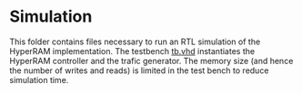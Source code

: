 # Simulation

This folder contains files necessary to run an RTL simulation of the HyperRAM
implementation. The testbench [tb.vhd](tb.vhd) instantiates the HyperRAM
controller and the trafic generator. The memory size (and hence the number of
writes and reads) is limited in the test bench to reduce simulation time.

